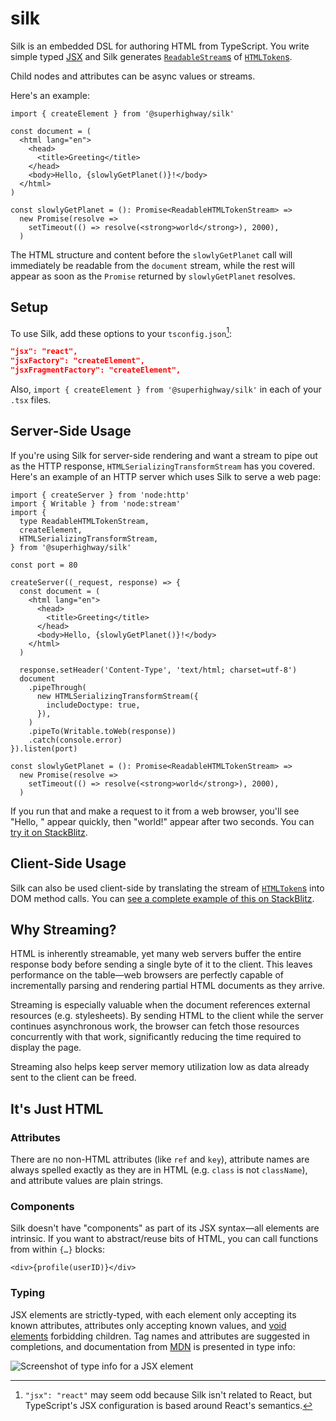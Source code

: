 # silk

Silk is an embedded DSL for authoring HTML from TypeScript. You write simple
typed [JSX][jsx] and Silk generates [`ReadableStream`s][readable-stream] of
[`HTMLToken`s][html-tokens].

Child nodes and attributes can be async values or streams.

Here's an example:

```tsx
import { createElement } from '@superhighway/silk'

const document = (
  <html lang="en">
    <head>
      <title>Greeting</title>
    </head>
    <body>Hello, {slowlyGetPlanet()}!</body>
  </html>
)

const slowlyGetPlanet = (): Promise<ReadableHTMLTokenStream> =>
  new Promise(resolve =>
    setTimeout(() => resolve(<strong>world</strong>), 2000),
  )
```

The HTML structure and content before the `slowlyGetPlanet` call will
immediately be readable from the `document` stream, while the rest will appear
as soon as the `Promise` returned by `slowlyGetPlanet` resolves.

## Setup

To use Silk, add these options to your `tsconfig.json`[^1]:
```json
"jsx": "react",
"jsxFactory": "createElement",
"jsxFragmentFactory": "createElement",
```

Also, `import { createElement } from '@superhighway/silk'` in each of your
`.tsx` files.

## Server-Side Usage

If you're using Silk for server-side rendering and want a stream to pipe out as
the HTTP response, `HTMLSerializingTransformStream` has you covered. Here's an
example of an HTTP server which uses Silk to serve a web page:

```tsx
import { createServer } from 'node:http'
import { Writable } from 'node:stream'
import {
  type ReadableHTMLTokenStream,
  createElement,
  HTMLSerializingTransformStream,
} from '@superhighway/silk'

const port = 80

createServer((_request, response) => {
  const document = (
    <html lang="en">
      <head>
        <title>Greeting</title>
      </head>
      <body>Hello, {slowlyGetPlanet()}!</body>
    </html>
  )

  response.setHeader('Content-Type', 'text/html; charset=utf-8')
  document
    .pipeThrough(
      new HTMLSerializingTransformStream({
        includeDoctype: true,
      }),
    )
    .pipeTo(Writable.toWeb(response))
    .catch(console.error)
}).listen(port)

const slowlyGetPlanet = (): Promise<ReadableHTMLTokenStream> =>
  new Promise(resolve =>
    setTimeout(() => resolve(<strong>world</strong>), 2000),
  )
```

If you run that and make a request to it from a web browser, you'll see "Hello,
" appear quickly, then "world!" appear after two seconds. You can [try it on
StackBlitz][silk-example-server-stackblitz].

## Client-Side Usage

Silk can also be used client-side by translating the stream of
[`HTMLToken`s][html-tokens] into DOM method calls. You can [see a complete
example of this on StackBlitz][silk-example-client-stackblitz].

## Why Streaming?

HTML is inherently streamable, yet many web servers buffer the entire response
body before sending a single byte of it to the client. This leaves performance
on the table—web browsers are perfectly capable of incrementally parsing and
rendering partial HTML documents as they arrive.

Streaming is especially valuable when the document references external resources
(e.g. stylesheets). By sending HTML to the client while the server continues
asynchronous work, the browser can fetch those resources concurrently with that
work, significantly reducing the time required to display the page.

Streaming also helps keep server memory utilization low as data already sent to
the client can be freed.

## It's Just HTML

### Attributes

There are no non-HTML attributes (like `ref` and `key`), attribute names are
always spelled exactly as they are in HTML (e.g. `class` is not `className`),
and attribute values are plain strings.

### Components

Silk doesn't have "components" as part of its JSX syntax—all elements are
intrinsic. If you want to abstract/reuse bits of HTML, you can call functions
from within `{…}` blocks:

```tsx
<div>{profile(userID)}</div>
```

### Typing

JSX elements are strictly-typed, with each element only accepting its known
attributes, attributes only accepting known values, and [void
elements][void-elements] forbidding children. Tag names and attributes are
suggested in completions, and documentation from [MDN][mdn] is presented in type
info:

![Screenshot of type info for a JSX
element](./media/element-type-info-screenshot.png)

[^1]: `"jsx": "react"` may seem odd because Silk isn't related to React, but
TypeScript's JSX configuration is based around React's semantics.

[jsx]: https://facebook.github.io/jsx/
[readable-stream]: https://developer.mozilla.org/en-US/docs/Web/API/ReadableStream
[mdn]: https://developer.mozilla.org/
[html-tokens]: ./src/htmlToken.ts
[silk-example-server-stackblitz]: https://stackblitz.com/edit/silk-example-server?file=src%2Findex.tsx
[silk-example-client-stackblitz]: https://stackblitz.com/edit/silk-example-client?file=index.html,src%2Findex.tsx
[void-elements]: https://html.spec.whatwg.org/#void-elements
